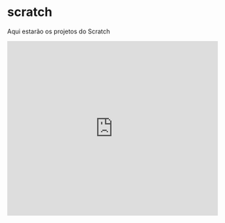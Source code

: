 # scratch
Aqui estarão os projetos do Scratch
<iframe src="https://scratch.mit.edu/projects/1000597676/embed" allowtransparency="true" width="485" height="402" frameborder="0" scrolling="no" allowfullscreen></iframe>
